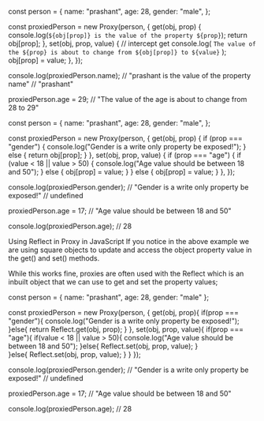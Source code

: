 const person = {
  name: "prashant",
  age: 28,
  gender: "male",
};

const proxiedPerson = new Proxy(person, {
  get(obj, prop) {
    console.log(`${obj[prop]} is the value of the property ${prop}`);
    return obj[prop];
  },
  set(obj, prop, value) {
    // intercept get
    console.log(
      `The value of the ${prop} is about to change from ${obj[prop]} to ${value}`
    );
    obj[prop] = value;
  },
});

console.log(proxiedPerson.name);
// "prashant is the value of the property name"
// "prashant"

proxiedPerson.age = 29;
// "The value of the age is about to change from 28 to 29"

const person = {
  name: "prashant",
  age: 28,
  gender: "male",
};

const proxiedPerson = new Proxy(person, {
  get(obj, prop) {
    if (prop === "gender") {
      console.log("Gender is a write only property be exposed!");
    } else {
      return obj[prop];
    }
  },
  set(obj, prop, value) {
    if (prop === "age") {
      if (value < 18 || value > 50) {
        console.log("Age value should be between 18 and 50");
      } else {
        obj[prop] = value;
      }
    } else {
      obj[prop] = value;
    }
  },
});

console.log(proxiedPerson.gender);
// "Gender is a write only property be exposed!"
// undefined

proxiedPerson.age = 17;
// "Age value should be between 18 and 50"

console.log(proxiedPerson.age);
// 28


Using Reflect in Proxy in JavaScript
If you notice in the above example we are using square objects to update and access the object property value in the get() and set() methods.

While this works fine, proxies are often used with the Reflect which is an inbuilt object that we can use to get and set the property values;


const person = {
    name: "prashant",
    age: 28,
    gender: "male"
  };
  
  const proxiedPerson = new Proxy(person, {
    get(obj, prop){
      if(prop === "gender"){
        console.log("Gender is a write only property be exposed!");
      }else{
        return Reflect.get(obj, prop);
      }
    },
    set(obj, prop, value){
      if(prop === "age"){
        if(value < 18 || value > 50){
          console.log("Age value should be between 18 and 50");
        }else{
          Reflect.set(obj, prop, value);
        }    
      }else{
        Reflect.set(obj, prop, value);
      }
    }
  });
  
  console.log(proxiedPerson.gender);
  // "Gender is a write only property be exposed!"
  // undefined
  
  proxiedPerson.age = 17;
  // "Age value should be between 18 and 50"
  
  console.log(proxiedPerson.age);
  // 28